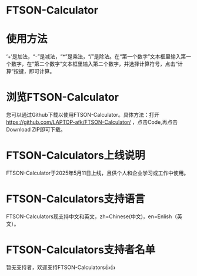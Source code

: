# FTSON-Calculator
# 使用方法
‘+’是加法，“-”是减法，“*”是乘法，“/”是除法。在“第一个数字”文本框里输入第一个数字，在“第二个数字”文本框里输入第二个数字，并选择计算符号，点击“计算”按键，即可计算。
# 浏览FTSON-Calculator
您可以通过Github下载以使用FTSON-Calculator。具体方法：打开 https://github.com/LAPTOP-afk/FTSON-Calculator/ ，点击Code,再点击Download ZIP即可下载。
# FTSON-Calculators上线说明
FTSON-Calculator于2025年5月11日上线，且供个人和企业学习或工作中使用。
# FTSON-Calculators支持语言
FTSON-Calculators现支持中文和英文，zh=Chinese(中文)，en=Enlish（英文）。
# FTSON-Calculators支持者名单
暂无支持者，欢迎支持FTSON-Calculators👍👍
